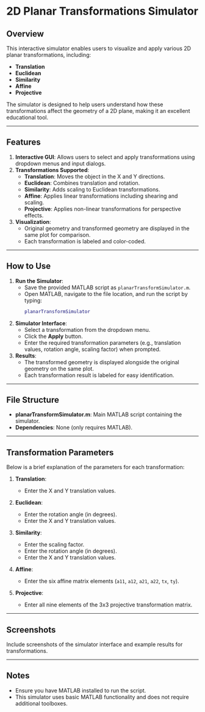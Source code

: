 
# 2D Planar Transformations Simulator

## Overview
This interactive simulator enables users to visualize and apply various 2D planar transformations, including:
- **Translation**
- **Euclidean**
- **Similarity**
- **Affine**
- **Projective**

The simulator is designed to help users understand how these transformations affect the geometry of a 2D plane, making it an excellent educational tool.

---

## Features
1. **Interactive GUI**: Allows users to select and apply transformations using dropdown menus and input dialogs.
2. **Transformations Supported**:
   - **Translation**: Moves the object in the X and Y directions.
   - **Euclidean**: Combines translation and rotation.
   - **Similarity**: Adds scaling to Euclidean transformations.
   - **Affine**: Applies linear transformations including shearing and scaling.
   - **Projective**: Applies non-linear transformations for perspective effects.
3. **Visualization**:
   - Original geometry and transformed geometry are displayed in the same plot for comparison.
   - Each transformation is labeled and color-coded.

---

## How to Use
1. **Run the Simulator**:
   - Save the provided MATLAB script as `planarTransformSimulator.m`.
   - Open MATLAB, navigate to the file location, and run the script by typing:
     ```matlab
     planarTransformSimulator
     ```
2. **Simulator Interface**:
   - Select a transformation from the dropdown menu.
   - Click the **Apply** button.
   - Enter the required transformation parameters (e.g., translation values, rotation angle, scaling factor) when prompted.
3. **Results**:
   - The transformed geometry is displayed alongside the original geometry on the same plot.
   - Each transformation result is labeled for easy identification.

---

## File Structure
- **planarTransformSimulator.m**: Main MATLAB script containing the simulator.
- **Dependencies**: None (only requires MATLAB).

---

## Transformation Parameters
Below is a brief explanation of the parameters for each transformation:

1. **Translation**:
   - Enter the X and Y translation values.

2. **Euclidean**:
   - Enter the rotation angle (in degrees).
   - Enter the X and Y translation values.

3. **Similarity**:
   - Enter the scaling factor.
   - Enter the rotation angle (in degrees).
   - Enter the X and Y translation values.

4. **Affine**:
   - Enter the six affine matrix elements (`a11`, `a12`, `a21`, `a22`, `tx`, `ty`).

5. **Projective**:
   - Enter all nine elements of the 3x3 projective transformation matrix.

---

## Screenshots
Include screenshots of the simulator interface and example results for transformations.


---

## Notes
- Ensure you have MATLAB installed to run the script.
- This simulator uses basic MATLAB functionality and does not require additional toolboxes.

